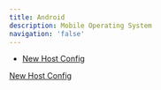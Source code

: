 ```yaml
---
title: Android
description: Mobile Operating System
navigation: 'false'
---
```


- [New Host Config](new-host-config.md)

<div class="ab-buttons">
    <div class="item-00 box1"><a href="new-host-config/"><p>New Host Config</p></a></div>
</div>
